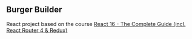 ## Burger Builder

React project based on the course [React 16 - The Complete Guide (incl. React Router 4 & Redux)](https://www.udemy.com/react-the-complete-guide-incl-redux/)